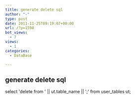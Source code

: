 ```yaml
---
title: generate delete sql
author: "-"
type: post
date: 2011-11-25T09:19:07+00:00
url: /?p=1598
bot_views:
  - 7
views:
  - 1
categories:
  - DataBase

---
```

## generate delete sql
select 'delete from ' || ut.table_name || ';' from user_tables ut;